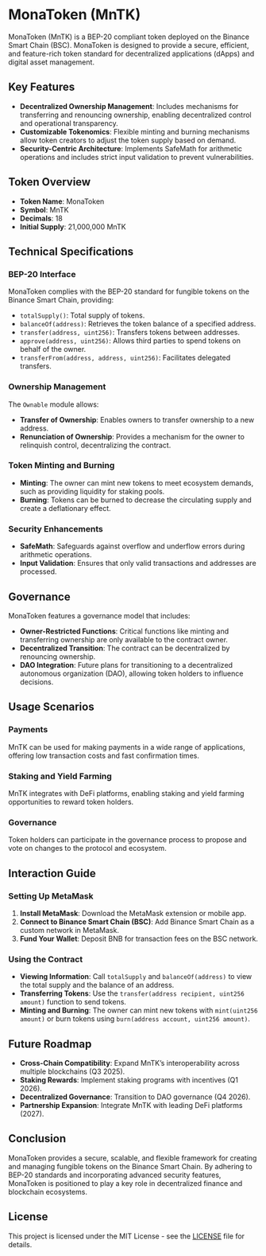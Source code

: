 # MonaToken (MnTK)

MonaToken (MnTK) is a BEP-20 compliant token deployed on the Binance Smart Chain (BSC). MonaToken is designed to provide a secure, efficient, and feature-rich token standard for decentralized applications (dApps) and digital asset management.

## Key Features
- **Decentralized Ownership Management**: Includes mechanisms for transferring and renouncing ownership, enabling decentralized control and operational transparency.
- **Customizable Tokenomics**: Flexible minting and burning mechanisms allow token creators to adjust the token supply based on demand.
- **Security-Centric Architecture**: Implements SafeMath for arithmetic operations and includes strict input validation to prevent vulnerabilities.

## Token Overview
- **Token Name**: MonaToken
- **Symbol**: MnTK
- **Decimals**: 18
- **Initial Supply**: 21,000,000 MnTK

## Technical Specifications

### BEP-20 Interface
MonaToken complies with the BEP-20 standard for fungible tokens on the Binance Smart Chain, providing:
- `totalSupply()`: Total supply of tokens.
- `balanceOf(address)`: Retrieves the token balance of a specified address.
- `transfer(address, uint256)`: Transfers tokens between addresses.
- `approve(address, uint256)`: Allows third parties to spend tokens on behalf of the owner.
- `transferFrom(address, address, uint256)`: Facilitates delegated transfers.

### Ownership Management
The `Ownable` module allows:
- **Transfer of Ownership**: Enables owners to transfer ownership to a new address.
- **Renunciation of Ownership**: Provides a mechanism for the owner to relinquish control, decentralizing the contract.

### Token Minting and Burning
- **Minting**: The owner can mint new tokens to meet ecosystem demands, such as providing liquidity for staking pools.
- **Burning**: Tokens can be burned to decrease the circulating supply and create a deflationary effect.

### Security Enhancements
- **SafeMath**: Safeguards against overflow and underflow errors during arithmetic operations.
- **Input Validation**: Ensures that only valid transactions and addresses are processed.

## Governance
MonaToken features a governance model that includes:
- **Owner-Restricted Functions**: Critical functions like minting and transferring ownership are only available to the contract owner.
- **Decentralized Transition**: The contract can be decentralized by renouncing ownership.
- **DAO Integration**: Future plans for transitioning to a decentralized autonomous organization (DAO), allowing token holders to influence decisions.

## Usage Scenarios

### Payments
MnTK can be used for making payments in a wide range of applications, offering low transaction costs and fast confirmation times.

### Staking and Yield Farming
MnTK integrates with DeFi platforms, enabling staking and yield farming opportunities to reward token holders.

### Governance
Token holders can participate in the governance process to propose and vote on changes to the protocol and ecosystem.

## Interaction Guide

### Setting Up MetaMask
1. **Install MetaMask**: Download the MetaMask extension or mobile app.
2. **Connect to Binance Smart Chain (BSC)**: Add Binance Smart Chain as a custom network in MetaMask.
3. **Fund Your Wallet**: Deposit BNB for transaction fees on the BSC network.

### Using the Contract
- **Viewing Information**: Call `totalSupply` and `balanceOf(address)` to view the total supply and the balance of an address.
- **Transferring Tokens**: Use the `transfer(address recipient, uint256 amount)` function to send tokens.
- **Minting and Burning**: The owner can mint new tokens with `mint(uint256 amount)` or burn tokens using `burn(address account, uint256 amount)`.

## Future Roadmap
- **Cross-Chain Compatibility**: Expand MnTK’s interoperability across multiple blockchains (Q3 2025).
- **Staking Rewards**: Implement staking programs with incentives (Q1 2026).
- **Decentralized Governance**: Transition to DAO governance (Q4 2026).
- **Partnership Expansion**: Integrate MnTK with leading DeFi platforms (2027).

## Conclusion
MonaToken provides a secure, scalable, and flexible framework for creating and managing fungible tokens on the Binance Smart Chain. By adhering to BEP-20 standards and incorporating advanced security features, MonaToken is positioned to play a key role in decentralized finance and blockchain ecosystems.

## License
This project is licensed under the MIT License - see the [LICENSE](LICENSE) file for details.
